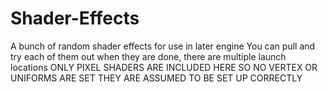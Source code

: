 # Shader-Effects
A bunch of random shader effects for use in later engine
You can pull and try each of them out when they are done, there are multiple launch locations
ONLY PIXEL SHADERS ARE INCLUDED HERE SO NO VERTEX OR UNIFORMS ARE SET
THEY ARE ASSUMED TO BE SET UP CORRECTLY 
